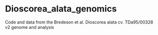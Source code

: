 # Dioscorea_alata_genomics
Code and data from the Bredeson et al. Dioscorea alata cv. TDa95/00328 v2 genome and analysis
